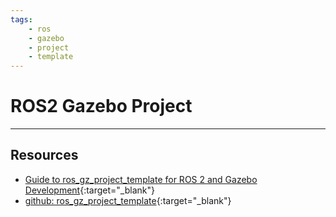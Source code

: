 ```yaml
---
tags:
    - ros
    - gazebo
    - project
    - template
---
```


# ROS2 Gazebo Project

---

## Resources
- [Guide to ros_gz_project_template for ROS 2 and Gazebo Development](https://gazebosim.org/docs/harmonic/ros_gz_project_template_guide/){:target="_blank"}
- [github: ros_gz_project_template](https://github.com/gazebosim/ros_gz_project_template/tree/main){:target="_blank"}

